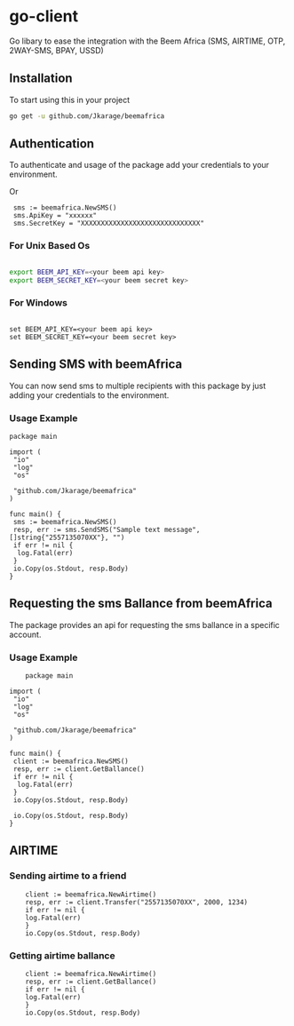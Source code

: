 # go-client

Go libary to ease the integration with the Beem Africa (SMS, AIRTIME, OTP, 2WAY-SMS, BPAY, USSD)

## Installation

To start using this in your project

```bash
go get -u github.com/Jkarage/beemafrica
```

## Authentication

To authenticate and usage of the package add your credentials to your environment.

Or

```golang
 sms := beemafrica.NewSMS()
 sms.ApiKey = "xxxxxx"
 sms.SecretKey = "XXXXXXXXXXXXXXXXXXXXXXXXXXXXXX"

```

### For Unix Based Os

``` bash

export BEEM_API_KEY=<your beem api key>
export BEEM_SECRET_KEY=<your beem secret key>

```

### For Windows

```shell

set BEEM_API_KEY=<your beem api key>
set BEEM_SECRET_KEY=<your beem secret key>

```

## Sending SMS with beemAfrica

You can now send sms to multiple recipients with this package by just adding your credentials to the environment.

### Usage Example

``` golang
package main

import (
 "io"
 "log"
 "os"

 "github.com/Jkarage/beemafrica"
)

func main() {
 sms := beemafrica.NewSMS()
 resp, err := sms.SendSMS("Sample text message", []string{"2557135070XX"}, "")
 if err != nil {
  log.Fatal(err)
 }
 io.Copy(os.Stdout, resp.Body)
}

```

## Requesting the sms Ballance from beemAfrica

The package provides an api for requesting the sms ballance in a specific account.

### Usage Example

``` golang
    package main

import (
 "io"
 "log"
 "os"

 "github.com/Jkarage/beemafrica"
)

func main() {
 client := beemafrica.NewSMS()
 resp, err := client.GetBallance()
 if err != nil {
  log.Fatal(err)
 }
 io.Copy(os.Stdout, resp.Body)

 io.Copy(os.Stdout, resp.Body)
}
```

## AIRTIME

### Sending airtime to a friend

``` golang
    client := beemafrica.NewAirtime()
    resp, err := client.Transfer("2557135070XX", 2000, 1234)
    if err != nil {
    log.Fatal(err)
    }
    io.Copy(os.Stdout, resp.Body)
```

### Getting airtime ballance

``` golang
    client := beemafrica.NewAirtime()
    resp, err := client.GetBallance()
    if err != nil {
    log.Fatal(err)
    }
    io.Copy(os.Stdout, resp.Body)
```
